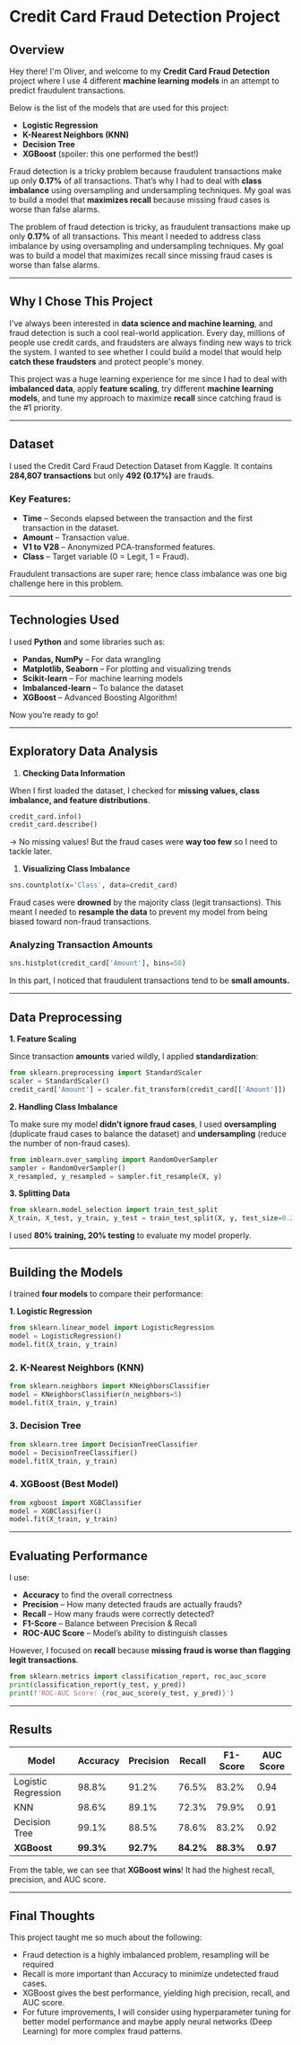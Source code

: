 # Credit Card Fraud Detection Project

## Overview

Hey there! I'm Oliver, and welcome to my **Credit Card Fraud Detection** project where I use 4 different **machine learning models** in an attempt to predict fraudulent transactions.

Below is the list of the models that are used for this project:

- **Logistic Regression**
- **K-Nearest Neighbors (KNN)**
- **Decision Tree**
- **XGBoost** (spoiler: this one performed the best!)

Fraud detection is a tricky problem because fraudulent transactions make up only **0.17%** of all transactions. That’s why I had to deal with **class imbalance** using oversampling and undersampling techniques. My goal was to build a model that **maximizes recall** because missing fraud cases is worse than false alarms.

The problem of fraud detection is tricky, as fraudulent transactions make up only **0.17%** of all transactions. This meant I needed to address class imbalance by using oversampling and undersampling techniques. My goal was to build a model that maximizes recall since missing fraud cases is worse than false alarms.

---

## Why I Chose This Project

I've always been interested in **data science and machine learning**, and fraud detection is such a cool real-world application. Every day, millions of people use credit cards, and fraudsters are always finding new ways to trick the system. I wanted to see whether I could build a model that would help **catch these fraudsters** and protect people's money.

This project was a huge learning experience for me since I had to deal with **imbalanced data**, apply **feature scaling**, try different **machine learning models**, and tune my approach to maximize **recall** since catching fraud is the #1 priority.

---

## Dataset

I used the Credit Card Fraud Detection Dataset from Kaggle. It contains **284,807 transactions** but only **492 (0.17%)** are frauds.

### Key Features:

- **Time** – Seconds elapsed between the transaction and the first transaction in the dataset.
- **Amount** – Transaction value.
- **V1 to V28** – Anonymized PCA-transformed features.
- **Class** – Target variable (0 = Legit, 1 = Fraud).

Fraudulent transactions are super rare; hence class imbalance was one big challenge here in this problem.

---

## Technologies Used

I used **Python** and some libraries such as:

- **Pandas, NumPy** – For data wrangling
- **Matplotlib, Seaborn** – For plotting and visualizing trends
- **Scikit-learn** – For machine learning models
- **Imbalanced-learn** – To balance the dataset
- **XGBoost** – Advanced Boosting Algorithm!

Now you’re ready to go!

---

## Exploratory Data Analysis

1. **Checking Data Information**

When I first loaded the dataset, I checked for **missing values, class imbalance, and feature distributions**.

```python
credit_card.info()
credit_card.describe()
```

→ No missing values! But the fraud cases were **way too few** so I need to tackle later.

1. **Visualizing Class Imbalance**

```python
sns.countplot(x='Class', data=credit_card)
```

Fraud cases were **drowned** by the majority class (legit transactions). This meant I needed to **resample the data** to prevent my model from being biased toward non-fraud transactions.

### Analyzing Transaction Amounts

```python
sns.histplot(credit_card['Amount'], bins=50)
```

In this part, I noticed that fraudulent transactions tend to be **small amounts.**

---

## Data Preprocessing

**1. Feature Scaling**

Since transaction **amounts** varied wildly, I applied **standardization**:

```python
from sklearn.preprocessing import StandardScaler
scaler = StandardScaler()
credit_card['Amount'] = scaler.fit_transform(credit_card[['Amount']])
```

**2. Handling Class Imbalance**

To make sure my model **didn’t ignore fraud cases**, I used **oversampling** (duplicate fraud cases to balance the dataset) and **undersampling** (reduce the number of non-fraud cases).

```python
from imblearn.over_sampling import RandomOverSampler
sampler = RandomOverSampler()
X_resampled, y_resampled = sampler.fit_resample(X, y)
```

**3. Splitting Data**

```python
from sklearn.model_selection import train_test_split
X_train, X_test, y_train, y_test = train_test_split(X, y, test_size=0.2, random_state=42)
```

I used **80% training, 20% testing** to evaluate my model properly.

---

## Building the Models

I trained **four models** to compare their performance:

**1. Logistic Regression**

```python
from sklearn.linear_model import LogisticRegression
model = LogisticRegression()
model.fit(X_train, y_train)
```

### 2. K-Nearest Neighbors (KNN)

```python
from sklearn.neighbors import KNeighborsClassifier
model = KNeighborsClassifier(n_neighbors=5)
model.fit(X_train, y_train)
```

### 3. Decision Tree

```python
from sklearn.tree import DecisionTreeClassifier
model = DecisionTreeClassifier()
model.fit(X_train, y_train)
```

### 4. XGBoost (Best Model)

```python
from xgboost import XGBClassifier
model = XGBClassifier()
model.fit(X_train, y_train)
```

---

## Evaluating Performance

I use:

- **Accuracy** to find the overall correctness
- **Precision** – How many detected frauds are actually frauds?
- **Recall** – How many frauds were correctly detected?
- **F1-Score** – Balance between Precision & Recall
- **ROC-AUC Score** – Model’s ability to distinguish classes

However, I focused on **recall** because **missing fraud is worse than flagging legit transactions**.

```python
from sklearn.metrics import classification_report, roc_auc_score
print(classification_report(y_test, y_pred))
print(f'ROC-AUC Score: {roc_auc_score(y_test, y_pred)}')
```

---

## Results

| Model | Accuracy | Precision | Recall | F1-Score | AUC Score |
| --- | --- | --- | --- | --- | --- |
| Logistic Regression | 98.8% | 91.2% | 76.5% | 83.2% | 0.94 |
| KNN | 98.6% | 89.1% | 72.3% | 79.9% | 0.91 |
| Decision Tree | 99.1% | 88.5% | 78.6% | 83.2% | 0.92 |
| **XGBoost** | **99.3%** | **92.7%** | **84.2%** | **88.3%** | **0.97** |

From the table, we can see that **XGBoost wins**! It had the highest recall, precision, and AUC score.

---

## Final Thoughts

This project taught me so much about the following:

- Fraud detection is a highly imbalanced problem, resampling will be required
- Recall is more important than Accuracy to minimize undetected fraud cases.
- XGBoost gives the best performance, yielding high precision, recall, and AUC score.
- For future improvements, I will consider using hyperparameter tuning for better model performance and maybe apply neural networks (Deep Learning) for more complex fraud patterns.
